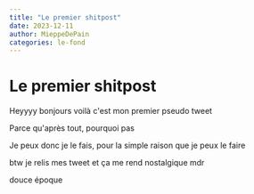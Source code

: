 ```yaml
---
title: "Le premier shitpost"
date: 2023-12-11
author: MieppeDePain
categories: le-fond
---
```

# Le premier shitpost

Heyyyy bonjours voilà c'est mon premier pseudo tweet

Parce qu'après tout, pourquoi pas

Je peux donc je le fais, pour la simple raison que je peux le faire

btw je relis mes tweet et ça me rend nostalgique mdr

douce époque